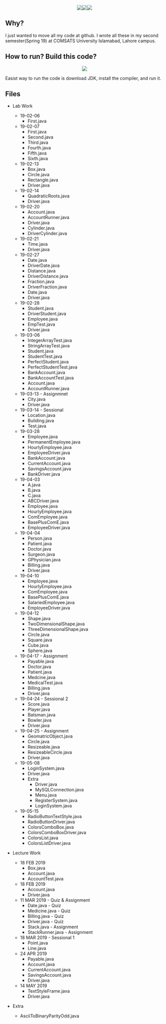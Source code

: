 <p align="center"><img src='https://img.shields.io/badge/Developer-Arose%20Niazi-blue.svg?style=popout-square&logo=Java' ><img src='https://img.shields.io/badge/Programmed%20in-Java%208-blue.svg?style=popout-square&logo=Java' ><img src='https://img.shields.io/badge/Programmed%20in-Java-blue.svg?style=popout-square&logo=Java' ></p>

## Why?
I just wanted to move all my code at github. I wrote all these in my second semester(Spring 19) at COMSATS University Islamabad, Lahore campus.

## How to run? Build this code?
<p align="center"><a url='https://www.oracle.com/technetwork/java/javase/downloads/jdk8-downloads-2133151.html'><img src='https://img.shields.io/badge/Java%20Development%20Kit-8%20Onwards-orange.svg?style=popout-square&logo=codio' /></a></p>
Easist way to run the code is download JDK, install the compiler, and run it. 

## Files
- Lab Work
	- 19-02-06
		- First.java
	- 19-02-07
		- First.java
		- Second.java
		- Third.java
		- Fourth.java
		- Fifth.java
		- Sixth.java
	- 19-02-13
		- Box.java
		- Circle.java
		- Rectangle.java
		- Driver.java
	- 19-02-14
		- QuadraticRoots.java
		- Driver.java 
	- 19-02-20
		- Account.java 
		- AccountRunner.java
		- Driver.java	
		- Cylinder.java
		- DriverCylinder.java
	- 19-02-21
		- Time.java 
		- Driver.java	
	- 19-02-27
		- Date.java 
		- DriverDate.java
		- Distance.java 
		- DriverDistance.java		
		- Fraction.java 
		- DriverFraction.java	
		- Date.java
		- Driver.java
	- 19-02-28
		- Student.java 
		- DriverStudent.java
		- Employee.java 
		- EmpTest.java
		- Driver.java
	- 19-03-06
		- IntegerArrayTest.java 
		- StringArrayTest.java
		- Student.java
		- StudentTest.java
		- PerfectStudent.java
		- PerfectStudentTest.java
		- BankAccount.java 
		- BankAccountTest.java	
		- Account.java 
		- AccountRunner.java
	- 19-03-13 - Assignmnet
		- City.java
		- Driver.java
	- 19-03-14 - Sessional
		- Location.java
		- Building.java
		- Test.java
	- 19-03-28
		- Employee.java
		- PermanentEmployee.java
		- HourlyEmployee.java
		- EmployeeDriver.java
		- BankAccount.java
		- CurrentAccount.java
		- SavingsAccount.java
		- BankDriver.java
	- 19-04-03
		- A.java
		- B.java
		- C.java
		- ABCDriver.java
		- Employee.java
		- HourlyEmployee.java
		- ComEmployee.java
		- BasePlusComE.java
		- EmployeeDriver.java
	- 19-04-04
		- Person.java
		- Patient.java
		- Doctor.java
		- Surgeon.java
		- GPhysician.java
		- Billing.java
		- Driver.java
	- 19-04-10
		- Employee.java
		- HourlyEmployee.java
		- ComEmployee.java
		- BasePlusComE.java
		- SalariedEmployee.java
		- EmployeeDriver.java
	- 19-04-12
		- Shape.java
		- TwoDimensionalShape.java
		- ThreeDimensionalShape.java
		- Circle.java
		- Square.java
		- Cube.java
		- Sphere.java
	- 19-04-17 - Assignment
		- Payable.java
		- Doctor.java
		- Patient.java
		- Medcine.java
		- MedicalTest.java
		- Billing.java
		- Driver.java
	- 19-04-24 - Sessional 2
		- Score.java
		- Player.java
		- Batsman.java
		- Bowler.java
		- Driver.java
	- 19-04-25 - Assignment
		- GeomatricObject.java
		- Circle.java
		- Resizeable.java
		- ResizeableCircle.java
		- Driver.java
	- 19-05-08
		- LoginSystem.java
		- Driver.java
		- Extra
			- Driver.java
			- MySQLConnection.java
			- Menu.java
			- RegisterSystem.java
			- LoginSystem.java
	- 19-05-15
		- RadioButtonTextStyle.java
		- RadioButtonDriver.java
		- ColorsComboBox.java
		- ColorsComboBoxDriver.java
		- ColorsList.java
		- ColorsListDriver.java
		
- Lecture Work
	- 18 FEB 2019
		- Box.java
		- Account.java
		- AccountTest.java
	- 18 FEB 2019
		- Account.java <br>
		- Driver.java <br>	
	- 11 MAR 2019 - Quiz & Assignment
		- Date.java - Quiz
		- Medicine.java - Quiz
		- Billing.java - Quiz
		- Driver.java - Quiz
		- Stack.java - Assignment
		- StackRunner.java - Assignment
	- 18 MAR 2019 - Sessional 1
		- Point.java
		- Line.java
	- 24 APR 2019
		- Payable.java
		- Account.java
		- CurrentAccount.java
		- SavingsAccount.java
		- Driver.java
	- 14 MAY 2019
		- TextStyleFrame.java
		- Driver.java
- Extra
	- AsciiToBinaryParityOdd.java